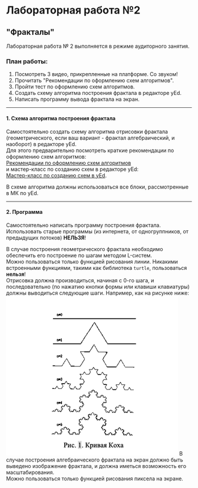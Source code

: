 # Лабораторная работа №2  
## "Фракталы"

Лабораторная работа № 2 выполняется в режиме аудиторного занятия.

### План работы:
1. Посмотреть 3 видео, прикрепленные на платформе. Со звуком!
2. Прочитать "Рекомендации по оформлению схем алгоритмов".
3. Пройти тест по оформлению схем алгоритмов.
4. Создать схему алгоритма построения фрактала в редакторе yEd.
5. Написать программу вывода фрактала на экран.

---

#### 1. Схема алгоритма построения фрактала
Самостоятельно создать схему алгоритма отрисовки фрактала (геометрического, если ваш вариант - фрактал алгебраический, и наоборот) в редакторе yEd.  
Для этого предварительно посмотреть краткие рекомендации по оформлению схем алгоритмов:  
[Рекомендации по оформлению схем алгоритмов](https://bbb.ssau.ru:8443/playback/presentation/2.3/1df526419a868a35b82dfeccaaeb14d5c2742b98-1661865964059)  
и мастер-класс по созданию схем в редакторе yEd:  
[Мастер-класс по созданию схем в yEd](https://bbb.ssau.ru:8443/playback/presentation/2.3/1df526419a868a35b82dfeccaaeb14d5c2742b98-1655814856853).  

В схеме алгоритма должны использоваться все блоки, рассмотренные в МК по yEd.

---

#### 2. Программа
Самостоятельно написать программу построения фрактала.  
Использовать старые программы (из интернета, от одногруппников, от предыдущих потоков) **НЕЛЬЗЯ**!

В случае построения геометрического фрактала необходимо обеспечить его построение по шагам методом L-систем.  
Можно пользоваться только функцией рисования линии. Никакими встроенными функциями, такими как библиотека `turtle`, пользоваться **нельзя**!  
Отрисовка должна производиться, начиная с 0-го шага, и последовательно (по нажатию кнопки формы или клавиши клавиатуры) должны выводиться следующие шаги. Например, как на рисунке ниже:
![alt text](<Снимок экрана 2024-10-07 в 16.20.06.png>)
В случае построения алгебраического фрактала на экран должно быть выведено изображение фрактала, и должна иметься возможность его масштабирования.  
Можно пользоваться только функцией рисования пиксела на экране.
